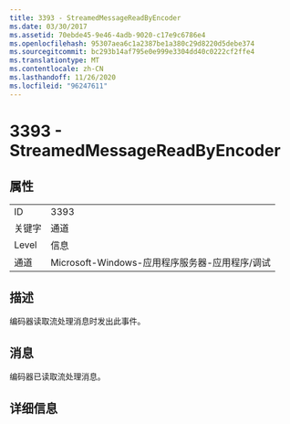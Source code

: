 ```yaml
---
title: 3393 - StreamedMessageReadByEncoder
ms.date: 03/30/2017
ms.assetid: 70ebde45-9e46-4adb-9020-c17e9c6786e4
ms.openlocfilehash: 95307aea6c1a2387be1a380c29d8220d5debe374
ms.sourcegitcommit: bc293b14af795e0e999e3304dd40c0222cf2ffe4
ms.translationtype: MT
ms.contentlocale: zh-CN
ms.lasthandoff: 11/26/2020
ms.locfileid: "96247611"
---
```

# <a name="3393---streamedmessagereadbyencoder"></a>3393 - StreamedMessageReadByEncoder

## <a name="properties"></a>属性  
  
|||  
|-|-|  
|ID|3393|  
|关键字|通道|  
|Level|信息|  
|通道|Microsoft-Windows-应用程序服务器-应用程序/调试|  
  
## <a name="description"></a>描述  

 编码器读取流处理消息时发出此事件。  
  
## <a name="message"></a>消息  

 编码器已读取流处理消息。  
  
## <a name="details"></a>详细信息
